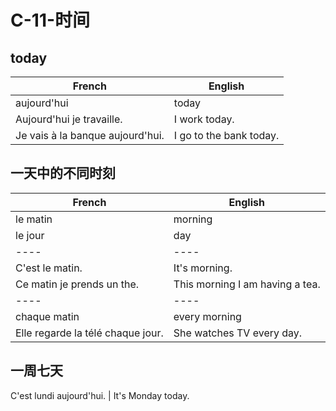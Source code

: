 # C-11-时间

## today

French | English
---- | ----
aujourd'hui | today
Aujourd'hui je travaille. | I work today.
Je vais à la banque aujourd'hui. | I go to the bank today.

## 一天中的不同时刻

French | English
---- | ----
le matin | morning
le jour | day
---- | ----
C'est le matin. | It's morning.
Ce matin je prends un the. | This morning I am having a tea.
---- | ----
chaque matin | every morning
Elle regarde la télé chaque jour. | She watches TV every day.

## 一周七天

C'est lundi aujourd'hui. | It's Monday today.



